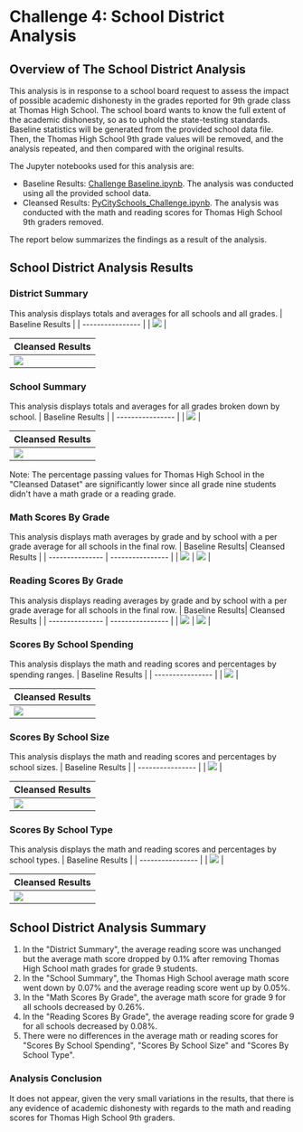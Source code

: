 # Challenge 4: School District Analysis

## Overview of The School District Analysis
This analysis is in response to a school board request to assess the impact of possible academic dishonesty in the grades reported for 9th grade class at Thomas High School. The school board wants to know the full extent of the academic dishonesty, so as to uphold the state-testing standards. Baseline statistics will be generated from the provided school data file. Then, the Thomas High School 9th grade values will be removed, and the analysis repeated, and then compared with the original results.

The Jupyter notebooks used for this analysis are:
* Baseline Results: [Challenge Baseline.ipynb](https://github.com/Hala-INTJ/School_District_Analysis/blob/main/Challenge%20Baseline.ipynb). The analysis was conducted using all the provided school data.
* Cleansed Results: [PyCitySchools_Challenge.ipynb](https://github.com/Hala-INTJ/School_District_Analysis/blob/main/PyCitySchools_Challenge.ipynb). The analysis was conducted with the math and reading scores for Thomas High School 9th graders removed.


The report below summarizes the findings as a result of the analysis.
## School District Analysis Results
### District Summary
This analysis displays totals and averages for all schools and all grades.
| Baseline Results | 
| ---------------- |
| ![](https://github.com/Hala-INTJ/School_District_Analysis/blob/main/Resources/District%20Summary%20Baseline.png) | 

| Cleansed Results |
| ---------------- |
| ![](https://github.com/Hala-INTJ/School_District_Analysis/blob/main/Resources/District%20Summary%20THS%20Nine%20Removed.png) |

### School Summary
This analysis displays totals and averages for all grades broken down by school. 
| Baseline Results | 
| ---------------- |
| ![](https://github.com/Hala-INTJ/School_District_Analysis/blob/main/Resources/School%20Summary%20Baseline.png) | 

| Cleansed Results |
| ---------------- |
| ![](https://github.com/Hala-INTJ/School_District_Analysis/blob/main/Resources/School%20Summary%20THS%20Nine%20Removed.png) |

Note: The percentage passing values for Thomas High School in the "Cleansed Dataset" are significantly lower since all grade nine students didn't have a math grade or a reading grade. 
### Math Scores By Grade
This analysis displays math averages by grade and by school with a per grade average for all schools in the final row.
| Baseline Results| Cleansed Results |
| --------------- | ---------------- |
| ![](https://github.com/Hala-INTJ/School_District_Analysis/blob/main/Resources/Baseline%20Math%20by%20Grade%20.png) | ![](https://github.com/Hala-INTJ/School_District_Analysis/blob/main/Resources/Math%20by%20Grade%20THS%20Nine%20Removed.png) |
### Reading Scores By Grade
This analysis displays reading averages by grade and by school with a per grade average for all schools in the final row.
| Baseline Results| Cleansed Results |
| --------------- | ---------------- |
| ![](https://github.com/Hala-INTJ/School_District_Analysis/blob/main/Resources/Baseline%20Reading%20By%20Grade.png) | ![](https://github.com/Hala-INTJ/School_District_Analysis/blob/main/Resources/Reading%20By%20Grade%20THS%20Nine%20Removed.png) |
### Scores By School Spending 
This analysis displays the math and reading scores and percentages by spending ranges. 
| Baseline Results | 
| ---------------- |
| ![](https://github.com/Hala-INTJ/School_District_Analysis/blob/main/Resources/Spending%20Summary%20Baseline.png) | 

| Cleansed Results |
| ---------------- |
| ![](https://github.com/Hala-INTJ/School_District_Analysis/blob/main/Resources/Spending%20Summary%20THS%20Nine%20Removed.png) |
### Scores By School Size
This analysis displays the math and reading scores and percentages by school sizes.
| Baseline Results | 
| ---------------- |
| ![](https://github.com/Hala-INTJ/School_District_Analysis/blob/main/Resources/School%20Size%20Baseline.png) | 

| Cleansed Results |
| ---------------- |
| ![](https://github.com/Hala-INTJ/School_District_Analysis/blob/main/Resources/School%20Size%20THS%20Nine%20Removed.png) |

### Scores By School Type 
This analysis displays the math and reading scores and percentages by school types.
| Baseline Results | 
| ---------------- |
| ![](https://github.com/Hala-INTJ/School_District_Analysis/blob/main/Resources/School%20Type%20Baseline.png) | 

| Cleansed Results |
| ---------------- |
| ![](https://github.com/Hala-INTJ/School_District_Analysis/blob/main/Resources/School%20Type%20THS%20Nine%20Removed.png) |

## School District Analysis Summary
1. In the "District Summary", the average reading score was unchanged but the average math score dropped by 0.1% after removing Thomas High School math grades for grade 9 students.
2. In the "School Summary", the Thomas High School average math score went down by 0.07% and the average reading score went up by 0.05%.
3. In the "Math Scores By Grade", the average math score for grade 9 for all schools decreased by 0.26%. 
4. In the "Reading Scores By Grade", the average reading score for grade 9 for all schools decreased by 0.08%.
5. There were no differences in the average math or reading scores for "Scores By School Spending", "Scores By School Size" and "Scores By School Type".

### Analysis Conclusion 
It does not appear, given the very small variations in the results, that there is any evidence of academic dishonesty with regards to the math and reading scores for Thomas High School 9th graders. 